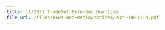 ```yaml
---
title: 11/2021 TradeNet Extended Downtime
file_url: /files/news-and-media/notices/2021-08-13-N.pdf
---
```

